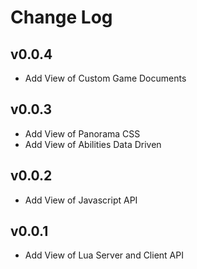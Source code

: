 # Change Log

## v0.0.4
- Add View of Custom Game Documents

## v0.0.3
- Add View of Panorama CSS
- Add View of Abilities Data Driven 

## v0.0.2
- Add View of Javascript API

## v0.0.1
- Add View of Lua Server and Client API
